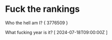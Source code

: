 # Fuck the rankings

Who the hell am I?
{ 3776509 }

What fucking year is it?
[ 2024-07-18T09:00:00Z ]
